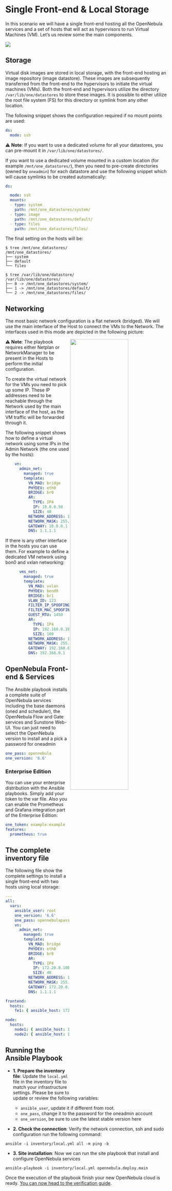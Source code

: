 # Single Front-end & Local Storage

In this scenario we will have a single front-end hosting all the OpenNebula services and a set of hosts that will act as hypervisors to run Virtual Machines (VM). Let’s us review some the main components.
<!--
<p align="center">
<img src="images/arch_local.png" width="60%">
</p>
 -->

![](images/arch_local.png)

## Storage
Virtual disk images are stored in local storage, with the front-end hosting an image repository (image datastore). These images are subsequently transferred from the front-end to the hypervisors to initiate the virtual machines (VMs). Both the front-end and hypervisors utilize the directory `/var/lib/one/datastores` to store these images. It is possible to either utilize the root file system (FS) for this directory or symlink from any other location.


The following snippet shows the configuration required if no mount points are used:

```yaml
ds:
  mode: ssh
```

:warning: **Note**: If you want to use a dedicated volume for all your datastores, you can pre-mount it in `/var/lib/one/datastores/`.

If you want to use a dedicated volume mounted in a custom location (for example `/mnt/one_datastores/`), then you need to pre-create directories (owned by `oneadmin`) for each datastore and use the following snippet which will cause symlinks to be created automatically:

```yaml
ds:

  mode: ssh
  mounts:
  - type: system
    path: /mnt/one_datastores/system/
  - type: image
    path: /mnt/one_datastores/default/
  - type: files
    path: /mnt/one_datastores/files/
```

The final setting on the hosts will be:

```shell
$ tree /mnt/one_datastores/
/mnt/one_datastores/
├── system
├── default
└── files

$ tree /var/lib/one/datastore/
/var/lib/one/datastores/
├── 0 -> /mnt/one_datastores/system/
├── 1 -> /mnt/one_datastores/default/
└── 2 -> /mnt/one_datastores/files/
```

## Networking

The most basic network configuration is a flat network (bridged). We will use the main interface of the Host to connect the VMs to the Network. The interfaces used in this mode are depicted in the following picture:

<img src="images/arch_net.png" width="60%" align="right">

:warning: **Note**: The playbook requires either Netplan or NetworkManager to be present in the Hosts to perform the initial configuration.

To create the virtual network for the VMs you need to pick up some IP. These IP addresses need to be reachable through the Network used by the main interface of the host, as the VM traffic will be forwarded through it.

The following snippet shows how to define a virtual network using some IPs in the Admin Network (the one used by the hosts):

```yaml
    vn:
      admin_net:
        managed: true
        template:
          VN_MAD: bridge
          PHYDEV: eth0
          BRIDGE: br0
          AR:
            TYPE: IP4
            IP: 10.0.0.50
            SIZE: 48
          NETWORK_ADDRESS: 10.0.0.0
          NETWORK_MASK: 255.255.255.0
          GATEWAY: 10.0.0.1
          DNS: 1.1.1.1
```

If there is any other interface in the hosts you can use them. For example to define a dedicated VM network using bon0 and vxlan networking:

```yaml
      vms_net:
        managed: true
        template:
          VN_MAD: vxlan
          PHYDEV: bond0
          BRIDGE: br1
          VLAN_ID: 123
          FILTER_IP_SPOOFING: 'NO'
          FILTER_MAC_SPOOFING: 'YES'
          GUEST_MTU: 1450
          AR:
            TYPE: IP4
            IP: 192.168.0.10
            SIZE: 100
          NETWORK_ADDRESS: 192.168.0.0
          NETWORK_MASK: 255.255.255.0
          GATEWAY: 192.168.0.1
          DNS: 192.168.0.1
```

## OpenNebula Front-end & Services

The Ansible playbook installs a complete suite of OpenNebula services including the base daemons (oned and scheduler), the OpenNebula Flow and Gate services and Sunstone Web-UI. You can just need to select the OpenNebula version to install and a pick a password for oneadmin

```yaml
one_pass: opennebula
one_version: '6.6'
```

### Enterprise Edition
You can use your enterprise distribution with the Ansible playbooks. Simply add your token to the var file. Also you can enable the Prometheus and Grafana integration part of the Enterprise Edition:

```yaml
one_token: example:example
features:
  prometheus: true
```

## The complete inventory file

The following file show the complete settings to install a single front-end with two hosts using local storage:

```yaml
---
all:
  vars:
    ansible_user: root
    one_version: '6.6'
    one_pass: opennebulapass
    vn:
      admin_net:
        managed: true
        template:
          VN_MAD: bridge
          PHYDEV: eth0
          BRIDGE: br0
          AR:
            TYPE: IP4
            IP: 172.20.0.100
            SIZE: 48
          NETWORK_ADDRESS: 172.20.0.0
          NETWORK_MASK: 255.255.255.0
          GATEWAY: 172.20.0.1
          DNS: 1.1.1.1

frontend:
  hosts:
    fe1: { ansible_host: 172.20.0.7 }

node:
  hosts:
    node1: { ansible_host: 172.20.0.8 }
    node2: { ansible_host: 172.20.0.9 }
```

## Running the Ansible Playbook

* **1. Prepare the inventory file**: Update the `local.yml` file in the inventory file to match your infrastructure settings. Please be sure to update or review the following variables:
  - `ansible_user`, update it if different from root.
  - `one_pass`, change it to the password for the oneadmin account
  - `one_version`, be sure to use the latest stable version here

* **2. Check the connection**: Verify the network connection, ssh and sudo configuration run the following command:
```shell
ansible -i inventory/local.yml all -m ping -b
```
* **3. Site installation**: Now we can run the site playbook that install and configure OpenNebula services
```shell
ansible-playbook -i inventory/local.yml opennebula.deploy.main
```
Once the execution of the playbook finish your new OpenNebula cloud is ready. [You can now head to the verification guide](sys_verify).
